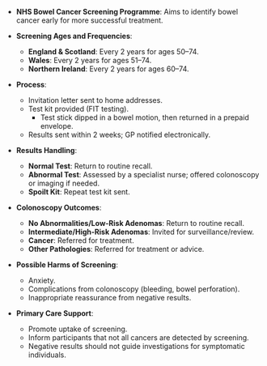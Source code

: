 - **NHS Bowel Cancer Screening Programme**: Aims to identify bowel cancer early for more successful treatment.

- **Screening Ages and Frequencies**:
  - **England & Scotland**: Every 2 years for ages 50–74.
  - **Wales**: Every 2 years for ages 51–74.
  - **Northern Ireland**: Every 2 years for ages 60–74.

- **Process**:
  - Invitation letter sent to home addresses.
  - Test kit provided (FIT testing).
    - Test stick dipped in a bowel motion, then returned in a prepaid envelope.
  - Results sent within 2 weeks; GP notified electronically.

- **Results Handling**:
  - **Normal Test**: Return to routine recall.
  - **Abnormal Test**: Assessed by a specialist nurse; offered colonoscopy or imaging if needed.
  - **Spoilt Kit**: Repeat test kit sent.

- **Colonoscopy Outcomes**:
  - **No Abnormalities/Low-Risk Adenomas**: Return to routine recall.
  - **Intermediate/High-Risk Adenomas**: Invited for surveillance/review.
  - **Cancer**: Referred for treatment.
  - **Other Pathologies**: Referred for treatment or advice.

- **Possible Harms of Screening**:
  - Anxiety.
  - Complications from colonoscopy (bleeding, bowel perforation).
  - Inappropriate reassurance from negative results.

- **Primary Care Support**:
  - Promote uptake of screening.
  - Inform participants that not all cancers are detected by screening.
  - Negative results should not guide investigations for symptomatic individuals.
